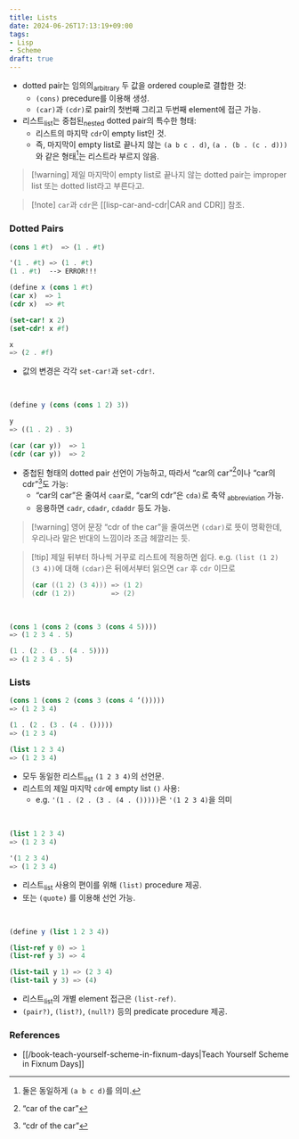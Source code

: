 ```yaml
---
title: Lists
date: 2024-06-26T17:13:19+09:00
tags:
- Lisp
- Scheme
draft: true
---
```



- dotted pair는 임의의<sub>arbitrary</sub> 두 값을 ordered couple로 결합한 것:
    - `(cons)` precedure를 이용해 생성.
    - `(car)`‌과 `(cdr)`로 pair의 첫번째 그리고 두번째 element에 접근 가능.
- 리스트<sub>list</sub>는 중첩된<sub>nested</sub> dotted pair의 특수한 형태:
    - 리스트의 마지막 `cdr`이 empty list인 것.
    - 즉, 마지막이 empty list로 끝나지 않는 `(a b c . d)`,  `(a . (b . (c . d)))`와 같은 형태[^1]는 리스트라 부르지 않음.

[^1]: 둘은 동일하게 `(a b c d)`를 의미.

> [!warning] 제일 마지막이 empty list로 끝나지 않는 dotted pair는 improper list 또는 dotted list라고 부른다고.

> [!note] `car`과 `cdr`은 [[lisp-car-and-cdr|CAR and CDR]] 참조.


### Dotted Pairs
```scheme
(cons 1 #t)  => (1 . #t)

'(1 . #t) => (1 . #t)
(1 . #t)  --> ERROR!!!
```

```scheme
(define x (cons 1 #t)
(car x)  => 1
(cdr x)  => #t

(set-car! x 2)
(set-cdr! x #f)

x  
=> (2 . #f)
```
- 값의 변경은 각각 `set-car!`과 `‌set-cdr!`.

<BR />

```scheme
(define y (cons (cons 1 2) 3))

y
=> ((1 . 2) . 3)

(car (car y))  => 1
(cdr (car y))  => 2
```
- 중첩된 형태의 dotted pair 선언이 가능하고, 따라서 “car의 car”[^2]이나 “car의 cdr”[^3]도 가능:
    - “car의 car”은 줄여서 `caar`로, “car의 cdr”은 `cda)`로 축약<sub> abbreviation</sub> 가능.
    - 응용하면 `cadr`, `cdadr`, `cdaddr` 등도 가능.

[^2]: “car of the car”
[^3]: “cdr of the car”

> [!warning] 영어 문장 “cdr of the car”을 줄여쓰면 `(cdar)`로 뜻이 명확한데, 우리나라 말은 반대의 느낌이라 조금 헤깔리는 듯.

> [!tip] 제일 뒤부터 하나씩 거꾸로 리스트에 적용하면 쉽다.
> e.g. `(list (1 2) (3 4))`에 대해 `(cdar)`은 뒤에서부터 읽으면 `car` 후 `cdr` 이므로
> ```scheme
> (car ((1 2) (3 4))) => (1 2)
> (cdr (1 2))         => (2)
> ```

<BR />

```scheme
(cons 1 (cons 2 (cons 3 (cons 4 5))))
=> (1 2 3 4 . 5)

(1 . (2 . (3 . (4 . 5))))
=> (1 2 3 4 . 5)
```


### Lists
```scheme
(cons 1 (cons 2 (cons 3 (cons 4 ‘()))))
=> (1 2 3 4)

‌(1 . (2 . (3 . (4 . ()))))
=> (1 2 3 4)

‌(list 1 2 3 4)
=> (1 2 3 4)
```
- 모두 동일한 리스트<sub>list</sub> `(1 2 3 4)`의 선언문.
- 리스트의 제일 마지막 `cdr`에 empty list `‌()` 사용:
    - e.g. `'(1 . (2 . (3 . (4 . ()))))`은 `'(1 2 3 4)`을 의미

<BR />

```scheme
(list 1 2 3 4)
=> (1 2 3 4)

'(1 2 3 4)
=> (1 2 3 4)
```
- 리스트<sub>list</sub> 사용의 편이를 위해 `(list)` procedure 제공.
- 또는 `‌(quote)` 를 이용해 선언 가능.

<BR />

```scheme
(define y (list 1 2 3 4))

(list-ref y 0) => 1
(list-ref y 3) => 4

(list-tail y 1) => (2 3 4)
(list-tail y 3) => (4)
```
- 리스트<sub>list</sub>의 개별 element 접근은 `(list-ref)`.
- `‌(pair?)`, `‌(list?)`, `(null?)` 등의 predicate procedure 제공.



### References
- [[/book-teach-yourself-scheme-in-fixnum-days|Teach Yourself Scheme in Fixnum Days]]